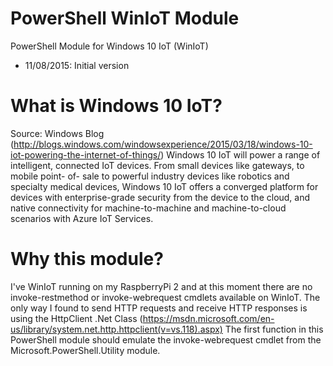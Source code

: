 # PowerShell WinIoT Module
PowerShell Module for Windows 10 IoT (WinIoT)

- 11/08/2015: Initial version

# What is Windows 10 IoT?
Source: Windows Blog (http://blogs.windows.com/windowsexperience/2015/03/18/windows-10-iot-powering-the-internet-of-things/)
Windows 10 IoT will power a range of intelligent, connected IoT devices. From small devices like gateways, to mobile point- of- sale to powerful industry devices like robotics and specialty medical devices, Windows 10 IoT offers a converged platform for devices with enterprise-grade security from the device to the cloud, and native connectivity for machine-to-machine and machine-to-cloud scenarios with Azure IoT Services.

# Why this module?
I've WinIoT running on my RaspberryPi 2 and at this moment there are no invoke-restmethod or invoke-webrequest cmdlets available on WinIoT.
The only way I found to send HTTP requests and receive HTTP responses is using the HttpClient .Net Class (https://msdn.microsoft.com/en-us/library/system.net.http.httpclient(v=vs.118).aspx)
The first function in this PowerShell module should emulate the invoke-webrequest cmdlet from the Microsoft.PowerShell.Utility module.
